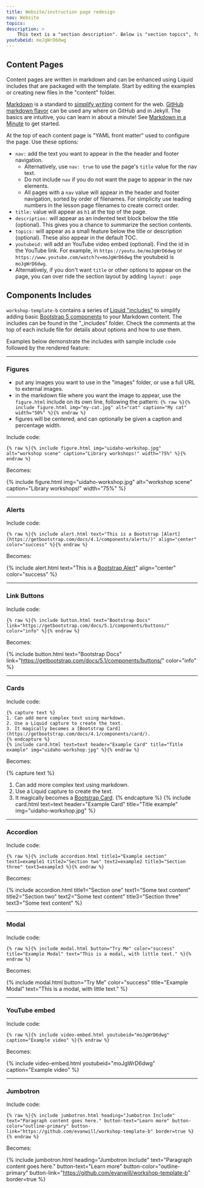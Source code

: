 ```yaml
---
title: Website/instruction page redesign
nav: Website
topics:  
description: >
    This text is a "section description". Below is "section topics", followed by an example section video embed. This page details how to write content pages and add interest with includes.
youtubeid: moJgWrD6dwg
---
```


## Content Pages

Content pages are written in markdown and can be enhanced using Liquid includes that are packaged with the template.
Start by editing the examples or creating new files in the "content" folder.

[Markdown](https://daringfireball.net/projects/markdown/) is a standard to [simplify writing](https://evanwill.github.io/_drafts/notes/writing-markdown.html) content for the web. 
[GitHub markdown flavor](https://help.github.com/articles/basic-writing-and-formatting-syntax/) can be used any where on GitHub and in Jekyll.
The basics are intuitive, you can learn in about a minute!
See [Markdown in a Minute](https://evanwill.github.io/_drafts/notes/markdown-minute.html) to get started.

At the top of each content page is "YAML front matter" used to configure the page.
Use these options:

- `nav:` add the text you want to appear in the the header and footer navigation. 
    - Alternatively, use `nav: true` to use the page's `title` value for the nav text. 
    - Do not include `nav` if you do not want the page to appear in the nav elements.
    - All pages with a `nav` value will appear in the header and footer navigation, sorted by order of filenames. For simplicity use leading numbers in the lesson page filenames to create correct order.
- `title:` value will appear as `h1` at the top of the page.
- `description:` will appear as an indented text block below the title (optional). This gives you a chance to summarize the section contents.
- `topics:` will appear as a small feature below the title or description (optional). These also appear in the default TOC.
- `youtubeid:` will add an YouTube video embed (optional). Find the id in the YouTube link. For example, in `https://youtu.be/moJgWrD6dwg` or `https://www.youtube.com/watch?v=moJgWrD6dwg` the youtubeid is `moJgWrD6dwg`.
- Alternatively, if you don't want `title` or other options to appear on the page, you can over ride the section layout by adding `layout: page` 

## Components Includes

`workshop-template-b` contains a series of [Liquid "includes"](https://jekyllrb.com/docs/includes/) to simplify adding basic [Bootstrap 5 components](https://getbootstrap.com/docs/5.0/components/) to your Markdown content.
The includes can be found in the "_includes" folder. 
Check the comments at the top of each include file for details about options and how to use them.

Examples below demonstrate the includes with sample include `code` followed by the rendered feature:

--------

### Figures 

- put any images you want to use in the "images" folder, or use a full URL to external images.
- in the markdown file where you want the image to appear, use the `figure.html` include on its own line, following the pattern: `{% raw %}{% include figure.html img="my-cat.jpg" alt="cat" caption="My cat" width="50%" %}{% endraw %}`
- figures will be centered, and can optionally be given a caption and percentage width.

Include code: 

`{% raw %}{% include figure.html img="uidaho-workshop.jpg" alt="workshop scene" caption="Library workshops!" width="75%" %}{% endraw %}`

Becomes:

{% include figure.html img="uidaho-workshop.jpg" alt="workshop scene" caption="Library workshops!" width="75%" %}

----------

### Alerts

Include code:

`{% raw %}{% include alert.html text="This is a Bootstrap [Alert](https://getbootstrap.com/docs/4.1/components/alerts/)" align="center" color="success" %}{% endraw %}`

Becomes:

{% include alert.html text="This is a [Bootstrap Alert](https://getbootstrap.com/docs/4.1/components/alerts/)" align="center" color="success" %}

-----------

### Link Buttons 

Include code:

`{% raw %}{% include button.html text="Bootstrap Docs" link="https://getbootstrap.com/docs/5.1/components/buttons/" color="info" %}{% endraw %}`

Becomes:

{% include button.html text="Bootstrap Docs" link="https://getbootstrap.com/docs/5.1/components/buttons/" color="info" %}

---------

### Cards

Include code:

```{% raw %}
{% capture text %}
1. Can add more complex text using markdown.
2. Use a Liquid capture to create the text.
3. It magically becomes a [Bootstrap Card](https://getbootstrap.com/docs/4.1/components/card/).
{% endcapture %}
{% include card.html text=text header="Example Card" title="Title example" img="uidaho-workshop.jpg" %}{% endraw %}
```

Becomes: 

{% capture text %}
1. Can add more complex text using markdown.
2. Use a Liquid capture to create the text.
3. It magically becomes a [Bootstrap Card](https://getbootstrap.com/docs/4.1/components/card/).
{% endcapture %}
{% include card.html text=text header="Example Card" title="Title example" img="uidaho-workshop.jpg" %}

------------

### Accordion

Include code:

`{% raw %}{% include accordion.html title1="Example section" text1=example1 title2="Section two" text2=example2 title3="Section three" text3=example3 %}{% endraw %}`

Becomes:

{% include accordion.html title1="Section one" text1="Some text content" title2="Section two" text2="Some text content" title3="Section three" text3="Some text content" %}

------------

### Modal

Include code:

`{% raw %}{% include modal.html button="Try Me" color="success" title="Example Modal" text="This is a modal, with little text." %}{% endraw %}`

Becomes:

{% include modal.html button="Try Me" color="success" title="Example Modal" text="This is a modal, with little text." %}

-------------

### YouTube embed

Include code:

`{% raw %}{% include video-embed.html youtubeid="moJgWrD6dwg" caption="Example video" %}{% endraw %}`

Becomes:

{% include video-embed.html youtubeid="moJgWrD6dwg" caption="Example video" %}

-------------

### Jumbotron

Include code:

`{% raw %}{% include jumbotron.html heading="Jumbotron Include" text="Paragraph content goes here." button-text="Learn more" button-color="outline-primary" button-link="https://github.com/evanwill/workshop-template-b" border=true %}{% endraw %}`

Becomes: 

{% include jumbotron.html heading="Jumbotron Include" text="Paragraph content goes here." button-text="Learn more" button-color="outline-primary" button-link="https://github.com/evanwill/workshop-template-b" border=true %}
